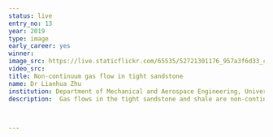 ```yaml
---
status: live
entry_no: 13
year: 2019
type: image 
early_career: yes 
winner:
image_src: https://live.staticflickr.com/65535/52721301176_957a3f6d33_c_d.jpg
video_src: 
title: Non-continuum gas flow in tight sandstone
name: Dr Lianhua Zhu
institution: Department of Mechanical and Aerospace Engineering, University of Strathclyde
description:  Gas flows in the tight sandstone and shale are non-continuum in nature. The conventional pore-scale computational fluid dynamics methods fail to describe such flows and we need resort to a statistic description, by tracking the probabilities of finding a gas molecular flying with a specific velocity at a specific location. Because there are so many possible velocities and locations, we need a supercomputer like ARCHER to solve the underling equation. This image shows the one of the simulation results obtained with a massively parallel simulator we developed and optimized on ARCHER. With over 20,000 CPU cores, the simulator took only 5 minutes on ARCHER to get the solution.


  
---
```

